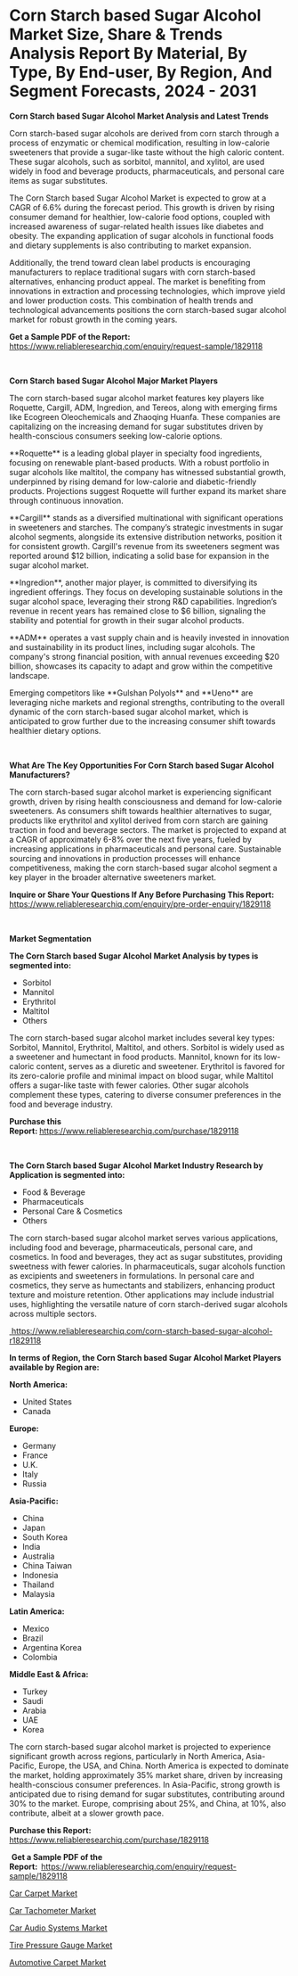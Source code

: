 <p><h1>Corn Starch based Sugar Alcohol Market Size, Share & Trends Analysis Report By Material, By Type, By End-user, By Region, And Segment Forecasts, 2024 - 2031</h1></p><p><strong>Corn Starch based Sugar Alcohol Market Analysis and Latest Trends</strong></p>
<p><p>Corn starch-based sugar alcohols are derived from corn starch through a process of enzymatic or chemical modification, resulting in low-calorie sweeteners that provide a sugar-like taste without the high caloric content. These sugar alcohols, such as sorbitol, mannitol, and xylitol, are used widely in food and beverage products, pharmaceuticals, and personal care items as sugar substitutes.</p><p>The Corn Starch based Sugar Alcohol Market is expected to grow at a CAGR of 6.6% during the forecast period. This growth is driven by rising consumer demand for healthier, low-calorie food options, coupled with increased awareness of sugar-related health issues like diabetes and obesity. The expanding application of sugar alcohols in functional foods and dietary supplements is also contributing to market expansion.</p><p>Additionally, the trend toward clean label products is encouraging manufacturers to replace traditional sugars with corn starch-based alternatives, enhancing product appeal. The market is benefiting from innovations in extraction and processing technologies, which improve yield and lower production costs. This combination of health trends and technological advancements positions the corn starch-based sugar alcohol market for robust growth in the coming years.</p></p>
<p><strong>Get a Sample PDF of the Report:&nbsp;</strong> <a href="https://www.reliableresearchiq.com/enquiry/request-sample/1829118?utm_campaign=1555&utm_medium=2&utm_source=Github&utm_content=ia&utm_term=15102024&utm_id=corn-starch-based-sugar-alcohol">https://www.reliableresearchiq.com/enquiry/request-sample/1829118</a></p>
<p>&nbsp;</p>
<p><strong>Corn Starch based Sugar Alcohol Major Market Players</strong></p>
<p><p>The corn starch-based sugar alcohol market features key players like Roquette, Cargill, ADM, Ingredion, and Tereos, along with emerging firms like Ecogreen Oleochemicals and Zhaoqing Huanfa. These companies are capitalizing on the increasing demand for sugar substitutes driven by health-conscious consumers seeking low-calorie options.</p><p>**Roquette** is a leading global player in specialty food ingredients, focusing on renewable plant-based products. With a robust portfolio in sugar alcohols like maltitol, the company has witnessed substantial growth, underpinned by rising demand for low-calorie and diabetic-friendly products. Projections suggest Roquette will further expand its market share through continuous innovation.</p><p>**Cargill** stands as a diversified multinational with significant operations in sweeteners and starches. The company’s strategic investments in sugar alcohol segments, alongside its extensive distribution networks, position it for consistent growth. Cargill's revenue from its sweeteners segment was reported around $12 billion, indicating a solid base for expansion in the sugar alcohol market.</p><p>**Ingredion**, another major player, is committed to diversifying its ingredient offerings. They focus on developing sustainable solutions in the sugar alcohol space, leveraging their strong R&D capabilities. Ingredion’s revenue in recent years has remained close to $6 billion, signaling the stability and potential for growth in their sugar alcohol products.</p><p>**ADM** operates a vast supply chain and is heavily invested in innovation and sustainability in its product lines, including sugar alcohols. The company's strong financial position, with annual revenues exceeding $20 billion, showcases its capacity to adapt and grow within the competitive landscape.</p><p>Emerging competitors like **Gulshan Polyols** and **Ueno** are leveraging niche markets and regional strengths, contributing to the overall dynamic of the corn starch-based sugar alcohol market, which is anticipated to grow further due to the increasing consumer shift towards healthier dietary options.</p></p>
<p>&nbsp;</p>
<p><strong>What Are The Key Opportunities For Corn Starch based Sugar Alcohol Manufacturers?</strong></p>
<p><p>The corn starch-based sugar alcohol market is experiencing significant growth, driven by rising health consciousness and demand for low-calorie sweeteners. As consumers shift towards healthier alternatives to sugar, products like erythritol and xylitol derived from corn starch are gaining traction in food and beverage sectors. The market is projected to expand at a CAGR of approximately 6-8% over the next five years, fueled by increasing applications in pharmaceuticals and personal care. Sustainable sourcing and innovations in production processes will enhance competitiveness, making the corn starch-based sugar alcohol segment a key player in the broader alternative sweeteners market.</p></p>
<p><strong>Inquire or Share Your Questions If Any Before Purchasing This Report:</strong> <a href="https://www.reliableresearchiq.com/enquiry/pre-order-enquiry/1829118?utm_campaign=1555&utm_medium=2&utm_source=Github&utm_content=ia&utm_term=15102024&utm_id=corn-starch-based-sugar-alcohol">https://www.reliableresearchiq.com/enquiry/pre-order-enquiry/1829118</a></p>
<p>&nbsp;</p>
<p><strong>Market Segmentation</strong></p>
<p><strong>The Corn Starch based Sugar Alcohol Market Analysis by types is segmented into:</strong></p>
<p><ul><li>Sorbitol</li><li>Mannitol</li><li>Erythritol</li><li>Maltitol</li><li>Others</li></ul></p>
<p><p>The corn starch-based sugar alcohol market includes several key types: Sorbitol, Mannitol, Erythritol, Maltitol, and others. Sorbitol is widely used as a sweetener and humectant in food products. Mannitol, known for its low-caloric content, serves as a diuretic and sweetener. Erythritol is favored for its zero-calorie profile and minimal impact on blood sugar, while Maltitol offers a sugar-like taste with fewer calories. Other sugar alcohols complement these types, catering to diverse consumer preferences in the food and beverage industry.</p></p>
<p><strong>Purchase this Report:&nbsp;</strong><a href="https://www.reliableresearchiq.com/purchase/1829118?utm_campaign=1555&utm_medium=2&utm_source=Github&utm_content=ia&utm_term=15102024&utm_id=corn-starch-based-sugar-alcohol">https://www.reliableresearchiq.com/purchase/1829118</a></p>
<p>&nbsp;</p>
<p><strong>The Corn Starch based Sugar Alcohol Market Industry Research by Application is segmented into:</strong></p>
<p><ul><li>Food & Beverage</li><li>Pharmaceuticals</li><li>Personal Care & Cosmetics</li><li>Others</li></ul></p>
<p><p>The corn starch-based sugar alcohol market serves various applications, including food and beverage, pharmaceuticals, personal care, and cosmetics. In food and beverages, they act as sugar substitutes, providing sweetness with fewer calories. In pharmaceuticals, sugar alcohols function as excipients and sweeteners in formulations. In personal care and cosmetics, they serve as humectants and stabilizers, enhancing product texture and moisture retention. Other applications may include industrial uses, highlighting the versatile nature of corn starch-derived sugar alcohols across multiple sectors.</p></p>
<p><a href="https://www.reliableresearchiq.com/corn-starch-based-sugar-alcohol-r1829118?utm_campaign=1555&utm_medium=2&utm_source=Github&utm_content=ia&utm_term=15102024&utm_id=corn-starch-based-sugar-alcohol">&nbsp;https://www.reliableresearchiq.com/corn-starch-based-sugar-alcohol-r1829118</a></p>
<p><strong>In terms of Region, the Corn Starch based Sugar Alcohol Market Players available by Region are:</strong></p>
<p>
    <p> <strong> North America: </strong>
        <ul>
            <li>United States</li>
            <li>Canada</li>
        </ul>
        </p> 
    <p> <strong> Europe: </strong>
        <ul>
            <li>Germany</li>
            <li>France</li>
            <li>U.K.</li>
            <li>Italy</li>
            <li>Russia</li>
        </ul>
        </p> 
    <p> <strong> Asia-Pacific: </strong>
        <ul>
            <li>China</li>
            <li>Japan</li>
            <li>South Korea</li>
            <li>India</li>
            <li>Australia</li>
            <li>China Taiwan</li>
            <li>Indonesia</li>
            <li>Thailand</li>
            <li>Malaysia</li>
        </ul>
        </p> 
    <p> <strong> Latin America: </strong>
        <ul>
            <li>Mexico</li>
            <li>Brazil</li>
            <li>Argentina Korea</li>
            <li>Colombia</li>
        </ul>
        </p> 
    <p> <strong> Middle East & Africa: </strong>
        <ul>
            <li>Turkey</li>
            <li>Saudi</li>
            <li>Arabia</li>
            <li>UAE</li>
            <li>Korea</li>
        </ul>
    </p>
    </p>
<p><p>The corn starch-based sugar alcohol market is projected to experience significant growth across regions, particularly in North America, Asia-Pacific, Europe, the USA, and China. North America is expected to dominate the market, holding approximately 35% market share, driven by increasing health-conscious consumer preferences. In Asia-Pacific, strong growth is anticipated due to rising demand for sugar substitutes, contributing around 30% to the market. Europe, comprising about 25%, and China, at 10%, also contribute, albeit at a slower growth pace.</p></p>
<p><strong>Purchase this Report: </strong><a href="https://www.reliableresearchiq.com/purchase/1829118?utm_campaign=1555&utm_medium=2&utm_source=Github&utm_content=ia&utm_term=15102024&utm_id=corn-starch-based-sugar-alcohol">https://www.reliableresearchiq.com/purchase/1829118</a></p>
<p>&nbsp;<strong>Get a Sample PDF of the Report:&nbsp;&nbsp;</strong><a href="https://www.reliableresearchiq.com/enquiry/request-sample/1829118?utm_campaign=1555&utm_medium=2&utm_source=Github&utm_content=ia&utm_term=15102024&utm_id=corn-starch-based-sugar-alcohol">https://www.reliableresearchiq.com/enquiry/request-sample/1829118</a></p>
<p><strong></strong></p>
<p><p><a href="https://www.linkedin.com/pulse/car-carpet-market-growth-segmentation-regional-analysis-global-7e7he?utm_campaign=1555&utm_medium=2&utm_source=Github&utm_content=ia&utm_term=15102024&utm_id=corn-starch-based-sugar-alcohol">Car Carpet Market</a></p><p><a href="https://www.linkedin.com/pulse/car-tachometer-market-research-report-forecast-growth-prospects-lskfe?utm_campaign=1555&utm_medium=2&utm_source=Github&utm_content=ia&utm_term=15102024&utm_id=corn-starch-based-sugar-alcohol">Car Tachometer Market</a></p><p><a href="https://www.linkedin.com/pulse/car-audio-systems-market-overview-global-trends-future-prospects-spr5e?utm_campaign=1555&utm_medium=2&utm_source=Github&utm_content=ia&utm_term=15102024&utm_id=corn-starch-based-sugar-alcohol">Car Audio Systems Market</a></p><p><a href="https://www.linkedin.com/pulse/tire-pressure-gauge-market2024-2031-industry-insights-investment-ssf8c?utm_campaign=1555&utm_medium=2&utm_source=Github&utm_content=ia&utm_term=15102024&utm_id=corn-starch-based-sugar-alcohol">Tire Pressure Gauge Market</a></p><p><a href="https://www.linkedin.com/pulse/automotive-carpet-industry-sector-new-technologies-market-impact-dyyxc?utm_campaign=1555&utm_medium=2&utm_source=Github&utm_content=ia&utm_term=15102024&utm_id=corn-starch-based-sugar-alcohol">Automotive Carpet Market</a></p></p>